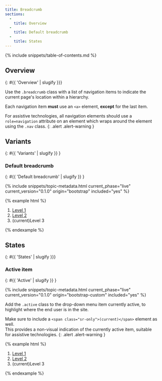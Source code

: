 ```yaml
---
title: Breadcrumb
sections:
  -
    title: Overview
  -
    title: Default breadcrumb
  -
    title: States
---
```


{% include snippets/table-of-contents.md %}

## Overview
{: #{{ 'Overview' | slugify }}}

Use the `.breadcrumb` class with a list of navigation items to indicate the current page's location within a hierarchy.

Each navigation item **must** use an <code>&lt;a&gt;</code> element, **except** for the last item.

For assistive technologies, all navigation elements should use a `role=navigation` attribute on an element which wraps
around the element using the `.nav` class.
{: .alert .alert-warning }

## Variants
{: #{{ 'Variants' | slugify }} }

### Default breadcrumb
{: #{{ 'Default breadcrumb' | slugify }} }

{% include snippets/topic-metadata.html current_phase="live" current_version="0.1.0" origin="bootstrap" included="yes" %}

{% example html %}
<nav role="navigation">
  <ol class="breadcrumb">
    <li><a href="#">Level 1</a></li>
    <li><a href="#">Level 2</a></li>
    <li class="active"><span class="sr-only">(current)</span>Level 3</li>
  </ol>
</nav>
{% endexample %}

## States
{: #{{ 'States' | slugify }}}

### Active item
{: #{{ 'Active' | slugify }} }

{% include snippets/topic-metadata.html current_phase="live" current_version="0.1.0" origin="bootstrap-custom" included="yes" %}

Add the `.active` class to the drop-down menu item currently active, to highlight where the end user is in the site.

Make sure to include a `<span class="sr-only">(current)</span>` element as well. <br />
This provides a non-visual indication of the currently active item, suitable for assistive technologies.
{: .alert .alert-warning }

{% example html %}
<nav role="navigation">
  <ol class="breadcrumb">
    <li><a href="#">Level 1</a></li>
    <li><a href="#">Level 2</a></li>
    <li class="active"><span class="sr-only">(current)</span>Level 3</li>
  </ol>
</nav>
{% endexample %}

